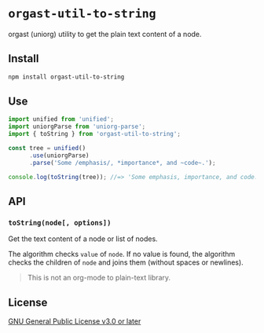 # `orgast-util-to-string`

orgast (uniorg) utility to get the plain text content of a node.

## Install

```sh
npm install orgast-util-to-string
```


## Use

```js
import unified from 'unified';
import uniorgParse from 'uniorg-parse';
import { toString } from 'orgast-util-to-string';

const tree = unified()
      .use(uniorgParse)
      .parse('Some /emphasis/, *importance*, and ~code~.');

console.log(toString(tree)); //=> 'Some emphasis, importance, and code.'
```


## API


### `toString(node[, options])`

Get the text content of a node or list of nodes.

The algorithm checks `value` of `node`. If no value is found, the algorithm checks the children of `node` and joins them (without spaces or newlines).

> This is not an org-mode to plain-text library.


## License

[GNU General Public License v3.0 or later](./LICENSE)
